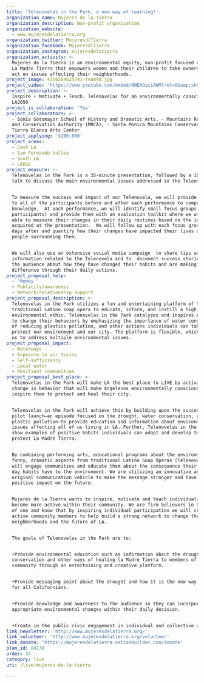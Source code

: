 ```yaml
---
title: 'Telenovelas in the Park, a new way of learning!'
organization_name: Mujeres de la Tierra
organization_description: Non-profit organization
organization_website:
  - www.mujeresdelatierra.org
organization_twitter: MujeresdlTierra
organization_facebook: MujeresdlTierra
organization_instagram: mujeresdelatierra
organization_activity: >-
  Mujeres de la Tierra is an environmental equity, non-profit focused on healing
  La Madre Tierra that empowers women and their children to take ownership and
  act on issues affecting their neighborhoods.
project_image: 4156269625741-team90.jpg
project_video: 'https://www.youtube.com/embed/0NEAOsciAWM?rel=0&amp;showinfo=0'
project_description: >-
  Inspire • Motivate • Teach. Telenovelas for an environmentally conscious
  LA2050
project_is_collaboration: 'Yes'
project_collaborators: >-
  - Sonia Sotomayor School of History and Dramatic Arts, - Mountains Recreation
  and Conservation Authority (MRCA), - Santa Monica Mountains Conservancy, -
  Tierra Blanca Arts Center
project_applying: '$100,000'
project_areas:
  - East LA
  - San Fernando Valley
  - South LA
  - LAUSD
project_measure: >-
  Telenovelas in the Park is a 35-minute presentation, followed by a 10-minute
  talk to discuss the main environmental issues addressed in the Telenovela. 


  To measure the success and impact of our Telenovela, we will provide surveys
  to all of the participants before and after each performance to compare their
  knowledge.  At each performance, we will identify small focus groups (8-10
  participants) and provide them with an evaluation toolkit where we will be
  able to measure their changes in their daily routines based on the information
  acquired at the presentation.  We will follow up with each focus group thirty
  days after and quantify how their changes have impacted their lives and the
  people surrounding them.


  We will also use an extensive social media campaign  to share tips and
  information related to the Telenovela and to  document success stories from
  the audience about how they have changed their habits and are making a
  difference through their daily actions.
project_proposal_help:
  - 'Money '
  - Publicity/awareness
  - Network/relationship support
project_proposal_description: >-
  Telenovelas in the Park utilizes a fun and entertaining platform of the
  traditional Latino soap opera to educate, inform, and instill a high
  environmental ethic. Telenovelas in the Park catalyzes and inspires Angelenos
  to change their behaviors by emphasizing the importance of water conservation,
  of reducing plastics pollution, and other actions individuals can take to
  protect our environment and our city. The platform is flexible, which allows
  us to address multiple environmental issues.
project_proposal_impact:
  - Waterways
  - Exposure to air toxins
  - Self-sufficiency
  - Local water
  - Resilient communities
project_proposal_best_place: >-
  Telenovelas in the Park will make LA the best place to LIVE by activating a
  change in behavior that will make Angelenos environmentally conscious and will
  inspire them to protect and heal their city.


  Telenovelas in the Park will achieve this by building upon the success of our
  pilot launch—an episode focused on the drought, water conservation, and
  plastic pollution—to provide education and information about environmental
  issues affecting all of us living in LA. Further, Telenovelas in the Park will
  show examples of positive habits individuals can adopt and develop to heal and
  protect La Madre Tierra.


  By combining performing arts, educational programs about the environment, and
  funny, dramatic aspects from traditional Latino Soap Operas (Telenovelas) we
  will engage communities and educate them about the consequence their day to
  day habits have to the environment. We are utilizing an innovative and
  original communication vehicle to make the message stronger and have a
  positive impact on the future. 


  Mujeres de la Tierra wants to inspire, motivate and teach individuals to
  become more active within their community. We are firm believers in the power
  of one and know that by inspiring individual participation we will create more
  active community members to help build a strong network to change their
  neighborhoods and the future of LA.


  The goals of Telenovelas in the Park are to:


  •Provide environmental education such as information about the drought, water
  conservation and other ways of healing la Madre Tierra to members of the
  community through an entertaining and creative platform.


  •Provide messaging point about the drought and how it is the new way of life
  for all Californians.


  •Provide knowledge and awareness to the audience so they can incorporate
  appropriate environmental changes within their daily decision.


  •Create in the public civic engagement in individual and collective action.
link_newsletter: 'http://www.mujeresdelatierra.org/'
link_volunteer: 'http://www.mujeresdelatierra.org/volunteer'
link_donate: 'https://mujeresdelatierra.nationbuilder.com/donate'
plan_id: 84138
order: 34
category: live
uri: /live/mujeres-de-la-tierra

---
```

